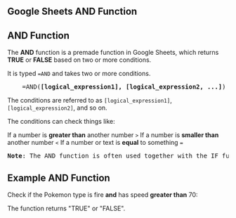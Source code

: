 Google Sheets AND Function
---

AND Function
---
The **AND** function is a premade function in Google Sheets, which returns **TRUE** or **FALSE** based on two or more conditions.

It is typed `=AND` and takes two or more conditions.

<pre>
    =AND(<b>[logical_expression1], [logical_expression2, ...]</b>)
</pre>


The conditions are referred to as `[logical_expression1]`, `[logical_expression2]`, and so on.

The conditions can check things like:

If a number is **greater than** another number `>`
If a number is **smaller than** another number `<`
If a number or text is **equal** to something `=`


<pre>
<b>Note</b>: The AND function is often used together with the IF function.
</pre>



Example AND Function
---
Check if the Pokemon type is fire **and** has speed **greater than** 70:

The function returns "TRUE" or "FALSE".


